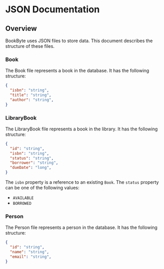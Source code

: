 # JSON Documentation

## Overview

BookByte uses JSON files to store data. This document describes the structure of these files. 

### Book

The Book file represents a book in the database. It has the following structure:
```json
{
  "isbn": "string",
  "title": "string",
  "author": "string",
}
```

### LibraryBook

The LibraryBook file represents a book in the library. It has the following structure:
```json
{
  "id": "string",
  "isbn": "string",
  "status": "string",
  "borrower": "string",
  "dueDate": "long",
}
```
The `isbn` property is a reference to an existing `Book`. The `status` property can be one of the following values:

- `AVAILABLE`
- `BORROWED`

### Person

The Person file represents a person in the database. It has the following structure:
```json
{
  "id": "string",
  "name": "string",
  "email": "string",
}
```
